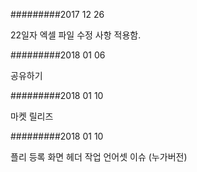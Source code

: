#########2017 12 26

22일자 엑셀 파일 수정 사항 적용함.

#########2018 01 06

공유하기

#########2018 01 10

마켓 릴리즈


#########2018 01 10

플리 등록 화면 헤더 작업
언어셋 이슈 (누가버전)